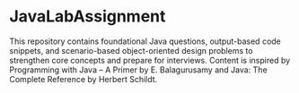 # JavaLabAssignment
This repository contains foundational Java questions, output-based code snippets, and scenario-based object-oriented design problems to strengthen core concepts and prepare for interviews. Content is inspired by Programming with Java – A Primer by E. Balagurusamy and Java: The Complete Reference by Herbert Schildt.
